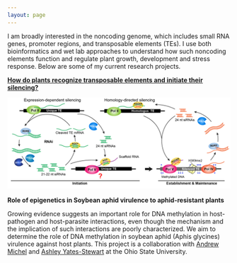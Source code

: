 ```yaml
---
layout: page
---
```

I am broadly interested in the noncoding genome, which includes small RNA genes, promoter regions, and transposable elements (TEs). I use both bioinformatics and wet lab approaches to understand how such noncoding elements function and regulate plant growth, development and stress response. Below are some of my current research projects.

[**How do plants recognize transposable elements and initiate their silencing?**][te]
<div class="row">
    <div class="col-md-12">
        <div class="col-xs-offset-1 col-md-10">
            <a href="/research/te.md"><img src="/images/Rddm-01.png"/ ></a>
        </div>
    </div>
</div>

**Role of epigenetics in Soybean aphid virulence to aphid-resistant plants**

Growing evidence suggests an important role for DNA methylation in host-pathogen and host-parasite interactions, even though the mechanism and the implication of such interactions are poorly characterized. We aim to determine the role of DNA methylation in soybean aphid (Aphis glycines) virulence against host plants. This project is a collaboration with [Andrew Michel](https://entomology.osu.edu/our-people/andrew-michel) and [Ashley Yates-Stewart](https://entomology.osu.edu/our-people/ashley-yates-stewart) at the Ohio State University. 

[te]: /research/te.html
